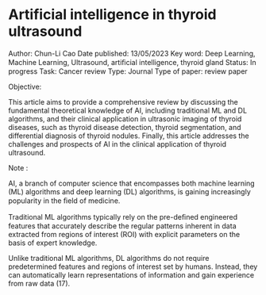 # Artificial intelligence in thyroid ultrasound

Author: Chun-Li Cao
Date published: 13/05/2023
Key word: Deep Learning, Machine Learning, Ultrasound, artiﬁcial intelligence, thyroid gland
Status: In progress
Task: Cancer review
Type: Journal
Type of paper: review paper

Objective:

This article aims to provide a comprehensive review by discussing the fundamental theoretical knowledge of AI, including traditional ML and DL algorithms, and their clinical application in ultrasonic imaging of thyroid diseases, such as thyroid disease detection, thyroid segmentation, and differential diagnosis of thyroid nodules. Finally, this article addresses the challenges and prospects of AI in the clinical application of thyroid ultrasound.

Note :

AI, a branch of computer science that encompasses both machine learning (ML) algorithms and deep learning (DL) algorithms, is gaining increasingly popularity in the ﬁeld of medicine.

Traditional ML algorithms typically rely on the pre-deﬁned engineered features that accurately describe the regular patterns inherent in data extracted from regions of interest (ROI)  with explicit parameters on the basis of expert knowledge.

Unlike traditional ML algorithms, DL algorithms do not require predetermined features and regions of interest set by humans. Instead, they can automatically learn representations of information and gain experience from raw data (17).